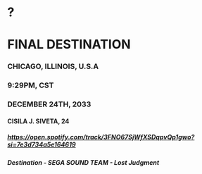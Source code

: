 # ?
# FINAL DESTINATION
### CHICAGO, ILLINOIS, U.S.A
### 9:29PM, CST
### DECEMBER 24TH, 2033
#### CISILA J. SIVETA, 24
##### https://open.spotify.com/track/3FNO67SjWfXSDqpvQp1gwo?si=7e3d734a5e164619
##### Destination - SEGA SOUND TEAM - Lost Judgment
